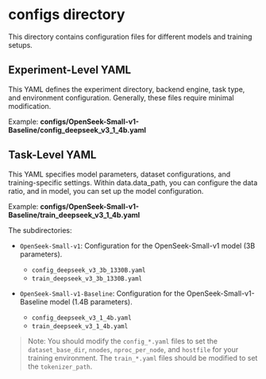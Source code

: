 # configs directory

This directory contains configuration files for different models and training setups.

## Experiment-Level YAML
This YAML defines the experiment directory, backend engine, task type, and environment configuration. Generally, these files require minimal modification.

Example: **configs/OpenSeek-Small-v1-Baseline/config_deepseek_v3_1_4b.yaml**

## Task-Level YAML
This YAML specifies model parameters, dataset configurations, and training-specific settings. Within data.data_path, you can configure the data ratio, and in model, you can set up the model configuration.

Example: **configs/OpenSeek-Small-v1-Baseline/train_deepseek_v3_1_4b.yaml**

The subdirectories:

- `OpenSeek-Small-v1`: Configuration for the OpenSeek-Small-v1 model (3B parameters).
  - `config_deepseek_v3_3b_1330B.yaml`
  - `train_deepseek_v3_3b_1330B.yaml`

- `OpenSeek-Small-v1-Baseline`: Configuration for the OpenSeek-Small-v1-Baseline model (1.4B parameters).
  - `config_deepseek_v3_1_4b.yaml`
  - `train_deepseek_v3_1_4b.yaml`

> Note: You should modify the `config_*.yaml` files to set the `dataset_base_dir`, `nnodes`, `nproc_per_node`, and `hostfile` for your training environment. The `train_*.yaml` files should be modified to set the `tokenizer_path`.
